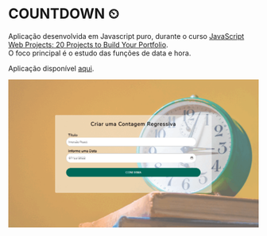 # COUNTDOWN ⏲

Aplicação desenvolvida em Javascript puro, durante o curso [JavaScript Web Projects: 20 Projects to Build Your Portfolio](https://www.udemy.com/course/javascript-web-projects-to-build-your-portfolio-resume).<br/>
O foco principal é o estudo das funções de data e hora.<br/>

Aplicação disponível [aqui](https://luiizsilverio.github.io/js-countdown/).


![](https://github.com/luiizsilverio/js-countdown/blob/master/countdown.gif)

